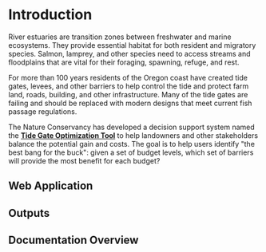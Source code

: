# Introduction

River estuaries are transition zones between freshwater and marine ecosystems.
They provide essential habitat for both resident and migratory species.  Salmon, lamprey, and other species need to access streams and floodplains that are vital for their foraging, spawning, refuge, and rest.

For more than 100 years residents of the Oregon coast have created tide gates, levees, and other barriers to help control the tide and protect farm land, roads, building, and other infrastructure.  Many of the tide gates are failing and should be replaced with modern designs that meet current fish passage regulations.

The Nature Conservancy has developed a decision support system named the [**Tide Gate Optimization Tool**](https://oregontidegates.org/wp-content/uploads/2021/11/Oregons-Tide-Gate-Optimization-Tool-Supporting-Decisions-to-Benefit-Nature-and-People.pdf) to help landowners and other stakeholders balance the potential gain and costs.
The goal is to help users identify "the best bang for the buck": given a set of budget levels, which set of barriers will provide the most benefit for each budget? 

## Web Application

## Outputs

## Documentation Overview

